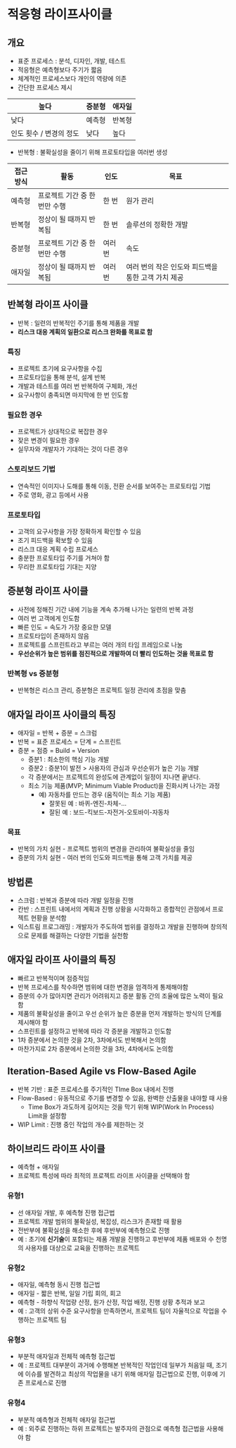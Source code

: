 # 적응형 라이프사이클

## 개요

- 표준 프로세스 : 분석, 디자인, 개발, 테스트
- 적응형은 예측형보다 주기가 짧음
- 체계적인 프로세스보다 개인의 역량에 의존
- 간단한 프로세스 제시

| 높다                    | 증분형 | 애자일 |
| ----------------------- | ------ | ------ |
| 낮다                    | 예측형 | 반복형 |
| 인도 횟수 / 변경의 정도 | 낮다   | 높다   |

- 반복형 : 불확실성을 줄이기 위해 프로토타입을 여러번 생성

| 접근 방식 | 활동                          | 인도    | 목표                                               |
| --------- | ----------------------------- | ------- | -------------------------------------------------- |
| 예측형    | 프로젝트 기간 중 한 번만 수행 | 한 번   | 원가 관리                                          |
| 반복형    | 정상이 될 때까지 반복됨       | 한 번   | 솔루션의 정확한 개발                               |
| 증분형    | 프로젝트 기간 중 한 번만 수행 | 여러 번 | 속도                                               |
| 애자일    | 정상이 될 때까지 반복됨       | 여러 번 | 여러 번의 작은 인도와 피드백을 통한 고객 가치 제공 |

## 반복형 라이프 사이클

- 반복 : 일련의 반복적인 주기를 통해 제품을 개발
- **리스크 대응 계획의 일환으로 리스크 완화를 목표로 함**

### 특징

- 프로젝트 초기에 요구사항을 수집
- 프로토타입을 통해 분석, 설계 반복
- 개발과 테스트를 여러 번 반복하여 구체화, 개선
- 요구사항이 충족되면 마지막에 한 번 인도함

### 필요한 경우

- 프로젝트가 상대적으로 복잡한 경우
- 잦은 변경이 필요한 경우
- 실무자와 개발자가 기대하는 것이 다른 경우

### 스토리보드 기법

- 연속적인 이미지나 도해를 통해 이동, 전환 순서를 보여주는 프로토타입 기법
- 주로 영화, 광고 등에서 사용

### 프로토타입

- 고객의 요구사항을 가장 정확하게 확인할 수 있음
- 조기 피드백을 확보할 수 있음
- 리스크 대응 계획 수립 프로세스
- 충분한 프로토타입 주기를 거쳐야 함
- 무리한 프로토타입 기대는 지양

## 증분형 라이프 사이클

- 사전에 정해진 기간 내에 기능을 계속 추가해 나가는 일련의 반복 과정
- 여러 번 고객에게 인도함
- 빠른 인도 = 속도가 가장 중요한 모델
- 프로토타입이 존재하지 않음
- 프로젝트를 스프린트라고 부르는 여러 개의 타임 프레임으로 나눔
- **우선순위가 높은 범위를 점진적으로 개발하여 더 빨리 인도하는 것을 목표로 함**

### 반복형 vs 증분형

- 반복형은 리스크 관리, 증분형은 프로젝트 일정 관리에 초점을 맞춤

## 애자일 라이프 사이클의 특징

- 애자일 = 반복 + 증분 = 스크럼
- 반복 = 표준 프로세스 = 단계 = 스프린트
- 증분 = 점증 = Build = Version
  - 증분1 : 최소한의 핵심 기능 개발
  - 증분2 : 증분1이 발전 > 사용자의 관심과 우선순위가 높은 기능 개발
  - 각 증분에서는 프로젝트의 완성도에 관계없이 일정이 지나면 끝낸다.
  - 최소 기능 제품(MVP; Minimum Viable Product)을 진화시켜 나가는 과정
    - 예) 자동차를 만드는 경우 (움직이는 최소 기능 제품)
      - 잘못된 예 : 바퀴-엔진-차체-...
      - 잘된 예 : 보드-킥보드-자전거-오토바이-자동차

### 목표

- 반복의 가치 실현 - 프로젝트 범위의 변경을 관리하여 불확실성을 줄임
- 증분의 가치 실현 - 여러 번의 인도와 피드백을 통해 고객 가치를 제공

## 방법론

- 스크럼 : 반복과 증분에 따라 개발 일정을 진행
- 칸반 : 스프린트 내에서의 계획과 진행 상황을 시각화하고 종합적인 관점에서 프로젝트 현황을 분석함
- 익스트림 프로그래밍 : 개발자가 주도하여 범위를 결정하고 개발을 진행하며 창의적으로 문제를 해결하는 다양한 기법을 실천함

## 애자일 라이프 사이클의 특징

- 빠르고 반복적이며 점증적임
- 반복 프로세스를 착수하면 범위에 대한 변경을 엄격하게 통제해야함
- 증분의 수가 많아지면 관리가 어려워지고 증분 활동 간의 조율에 많은 노력이 필요함
- 제품의 불확실성을 줄이고 우선 순위가 높은 증분을 먼저 개발하는 방식의 단계를 제시해야 함
- 스프린트를 설정하고 반복에 따라 각 증분을 개발하고 인도함
- 1차 증분에서 논의한 것을 2차, 3차에서도 반복해서 논의함
- 마찬가지로 2차 증분에서 논의한 것을 3차, 4차에서도 논의함

## Iteration-Based Agile vs Flow-Based Agile

- 반복 기반 : 표준 프로세스를 주기적인 TIme Box 내에서 진행
- Flow-Based : 유동적으로 주기를 변경할 수 있음, 완벽한 산출물을 내야할 때 사용
  - Time Box가 과도하게 길어지는 것을 막기 위해 WIP(Work In Process) Limit을 설정함
- WIP Limit : 진행 중인 작업의 개수를 제한하는 것

## 하이브리드 라이프 사이클

- 예측형 + 애자일
- 프로젝트 특성에 따라 최적의 프로젝트 라이프 사이클을 선택해야 함

### 유형1

- 선 애자일 개발, 후 예측형 진행 접근법
- 프로젝트 개발 범위의 불확실성, 복잡성, 리스크가 존재할 때 활용
- 전반부에 불확실성을 해소한 후에 후반부에 예측형으로 진행
- 예 : 초기에 **신기술**이 포함되는 제품 개발을 진행하고 후반부에 제품 배포와 수 천명의 사용자를 대상으로 교육을 진행하는 프로젝트

### 유형2

- 애자일, 예측형 동시 진행 접근법
- 애자일 - 짧은 반복, 일일 기립 회의, 회고
- 예측형 - 하향식 작업량 산정, 원가 산정, 작업 배정, 진행 상황 추적과 보고
- 예 : 고객의 상위 수준 요구사항을 만족하면서, 프로젝트 팀이 자율적으로 작업을 수행하는 프로젝트 팀

### 유형3

- 부분적 애자일과 전체적 예측형 접근법
- 예 : 프로젝트 대부분이 과거에 수행해본 반복적인 작업인데 일부가 처음일 때, 조기에 이슈를 발견하고 최상의 작업물을 내기 위해 애자일 접근법으로 진행, 이후에 기존 프로세스로 진행

### 유형4

- 부분적 예측형과 전체적 애자일 접근법
- 예 : 외주로 진행하는 하위 프로젝트는 발주자의 관점으로 예측형 접근법을 사용해야 함

